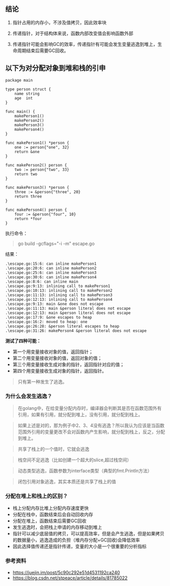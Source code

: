 ## 结论
1. 指针占用的内存小，不涉及值拷贝，因此效率块

2. 传递指针，对于结构体来说，函数内部改变值会影响函数外部

3. 传递指针可能会影响GC的效率，传递指针有可能会发生变量逃逸到堆上，生命周期结束后需要GC回收。

## 以下为对分配对象到堆和栈的引申

```
package main

type person struct {
	name string
	age  int
}

func main() {
	makePerson1()
	makePerson2()
	makePerson3()
	makePerson4()
}

func makePerson1() *person {
	one := person{"one", 32}
	return &one
}

func makePerson2() person {
	two := person{"two", 33}
	return two
}

func makePerson3() *person {
	three := &person{"three", 20}
	return three
}

func makePerson4() person {
	four := &person{"four", 10}
	return *four
}
```

执行命令：
> go build -gcflags="-i -m" escape.go

结果：
```
.\escape.go:15:6: can inline makePerson1
.\escape.go:20:6: can inline makePerson2
.\escape.go:25:6: can inline makePerson3
.\escape.go:30:6: can inline makePerson4
.\escape.go:8:6: can inline main
.\escape.go:9:13: inlining call to makePerson1
.\escape.go:10:13: inlining call to makePerson2
.\escape.go:11:13: inlining call to makePerson3
.\escape.go:12:13: inlining call to makePerson4
.\escape.go:9:13: main &one does not escape
.\escape.go:11:13: main &person literal does not escape
.\escape.go:12:13: main &person literal does not escape
.\escape.go:17:9: &one escapes to heap
.\escape.go:16:2: moved to heap: one
.\escape.go:26:28: &person literal escapes to heap
.\escape.go:31:26: makePerson4 &person literal does not escape
```

**测试了四种可能：**
- 第一个用变量接收对象的值，返回指针；
- 第二个用变量接收对象的值，返回对象的值；
- 第三个用变量接收生成对象的指针，返回指针对应的值；
- 第四个用变量接收生成对象的指针，返回指针。

> 只有第一种发生了逃逸。

### 为什么会发生逃逸？
> 在golang中，在给变量分配内存时，编译器会判断其是否在函数范围外有引用，如果有引用，就分配到堆上，没有引用，就分配到栈上。

> 如果上述是对的，那为例子中2、3、4没有逃逸？所以我认为应该是当函数范围外引用的变量更改不会对函数内产生影响，就分配到栈上，反之，分配到堆上。

> 共享了栈上的一个值时，它就会逃逸

> 栈空间不足逃逸（比如创建一个超大的slice,超过栈空间）

> 动态类型逃逸，函数参数为interface类型（典型的fmt.Println方法）

> 闭包引用对象逃逸，其实本质还是共享了栈上的值

### 分配在堆上和栈上的区别？
- 栈上分配内存比堆上分配内存速度更快
- 分配在栈中，函数结束后会自动回收内存
- 分配在堆上，函数结束后需要GC回收
- 发生逃逸时，会把栈上申请的内存移动到堆上
- 指针可以减少底层值的拷贝，可以提高效率，但是会产生逃逸，但是如果拷贝的数据量小，逃逸造成的负担（堆内存分配+GC回收)会降低效率
- 因此选择值传递还是指针传递，变量的大小是一个很重要的分析指标

### 参考资料
- https://juejin.im/post/5c90c292e51d4531192ca240
- https://blog.csdn.net/stpeace/article/details/81785022